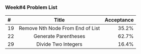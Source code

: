 ###       Week#4 Problem List

| #  | Title  | Acceptance |
| :------------ |:---------------:| -----:|
| 19     | Remove Nth Node From End of List | 	35.2% |
| 22     |  Generate Parentheses   |   62.7% |
| 29 | Divide Two Integers        |16.4%|

